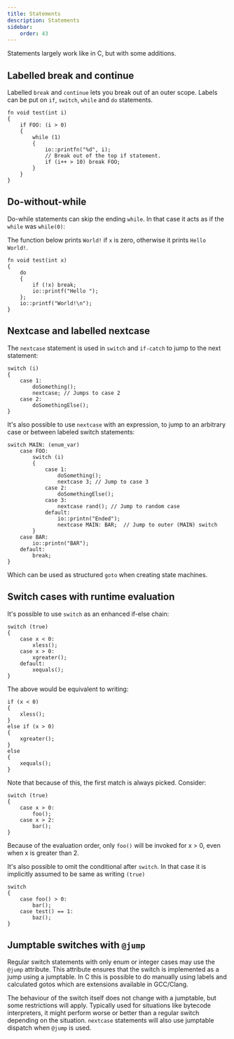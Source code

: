 ```yaml
---
title: Statements
description: Statements
sidebar:
    order: 43
---
```


Statements largely work like in C, but with some additions.

## Labelled break and continue

Labelled `break` and `continue` lets you break out of an outer scope. Labels can be put on `if`, 
`switch`, `while` and `do` statements.

```c3
fn void test(int i)
{
    if FOO: (i > 0)
    {
        while (1)
        {
            io::printfn("%d", i);
            // Break out of the top if statement.
            if (i++ > 10) break FOO;
        }
    }
}
```

## Do-without-while

Do-while statements can skip the ending `while`. In that case it acts as if the `while` was `while(0)`:

The function below prints `World!` if `x` is zero, otherwise it prints `Hello World!`.

```c3
fn void test(int x)
{
    do 
    {
        if (!x) break;
        io::printf("Hello ");
    };
    io::printf("World!\n");
}
```

## Nextcase and labelled nextcase

The `nextcase` statement is used in `switch` and `if-catch` to jump to the next statement:

```c3
switch (i)
{
    case 1:
        doSomething();
        nextcase; // Jumps to case 2
    case 2:
        doSomethingElse();
}
```

It's also possible to use `nextcase` with an expression, to jump to an arbitrary case or between labeled switch statements:

```c3
switch MAIN: (enum_var)
    case FOO:
        switch (i)
        {
            case 1:
                doSomething();
                nextcase 3; // Jump to case 3
            case 2:
                doSomethingElse();
            case 3:
                nextcase rand(); // Jump to random case
            default:
                io::printn("Ended");
                nextcase MAIN: BAR;  // Jump to outer (MAIN) switch
        } 
    case BAR:
        io::printn("BAR");
    default:
        break;
}
```

Which can be used as structured `goto` when creating state machines.

## Switch cases with runtime evaluation

It's possible to use `switch` as an enhanced if-else chain:

```c3
switch (true)
{
    case x < 0:
        xless();
    case x > 0:
        xgreater();
    default:
        xequals();
}
```

The above would be equivalent to writing:
```c3
if (x < 0)
{
    xless();
}
else if (x > 0)
{
    xgreater();
}
else
{
    xequals();
}
```

Note that because of this, the first match is always picked. Consider:

```c3
switch (true)
{
    case x > 0:
        foo();
    case x > 2:
        bar();
}
```

Because of the evaluation order, only `foo()` will be invoked for x > 0, even when x is greater than 2.

It's also possible to omit the conditional after `switch`. In that case it is implicitly assumed to be same as
writing `(true)`

```c3
switch
{
    case foo() > 0:
        bar();
    case test() == 1:
        baz();
}
```

## Jumptable switches with `@jump`

Regular switch statements with only enum or integer cases may use the `@jump`
attribute. This attribute ensures that the switch is implemented as
a jump using a jumptable. In C this is possible to do manually using labels and
calculated gotos which are extensions available in GCC/Clang.

The behaviour of the switch itself does not change with a jumptable,
but some restrictions will apply. Typically used for situations
like bytecode interpreters, it might perform worse 
or better than a regular switch depending on the situation.
`nextcase` statements will also use jumptable dispatch when
`@jump` is used.
